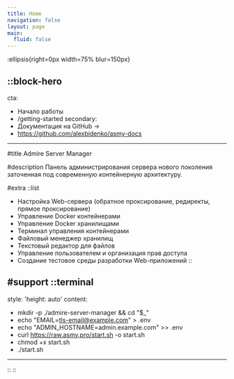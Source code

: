 ```yaml
---
title: Home
navigation: false
layout: page
main:
  fluid: false
---
```


:ellipsis{right=0px width=75% blur=150px}

::block-hero
---
cta:
  - Начало работы
  - /getting-started
secondary:
  - Документация на GitHub →
  - https://github.com/alexbidenko/asmy-docs
---

#title
Admire Server Manager

#description
Панель администрирования сервера нового поколения заточенная под современную контейнерную архитектуру.

#extra
  ::list
  - Настройка Web-сервера (обратное проксирование, редиректы, прямое проксирование)
  - Управление Docker контейнерами
  - Управление Docker хранилищами
  - Терминал управления контейнерами
  - Файловый менеджер хранилищ
  - Текстовый редактор для файлов
  - Управление пользователем и организация прав доступа
  - Создание тестовое среды разработки Web-приложений
  ::

#support
  ::terminal
  ---
  style: 'height: auto'
  content:
  - mkdir -p ./admire-server-manager && cd "$_"
  - echo "EMAIL=tls-email@example.com" > .env
  - echo "ADMIN_HOSTNAME=admin.example.com" >> .env
  - curl https://raw.asmy.pro/start.sh -o start.sh
  - chmod +x start.sh
  - ./start.sh
  ---
  ::
::

<!---

// TODO: Можно интегрировать карточки возможностей с лендинга https://asmy.pro/

::card-grid
#title
What's included

#root
:ellipsis{left=0px width=40rem top=10rem blur=140px}

#default
  ::card{icon=logos:nuxt-icon}
  #title
  Nuxt Architecture
  #description
  Harness the full power of [Nuxt 3](https://v3.nuxtjs.org) and its [modules](https://modules.nuxtjs.org) ecosystem.
  ::

  ::card{icon=IconNuxtStudio}
  #title
  Nuxt Studio ready
  #description
  Edit your theme content and appearance with live-preview within [Nuxt Studio](https://nuxt.studio).
  ::

  ::card{icon=logos:vue}
  #title
  Vue Components
  #description
  Use built-in components (or your own!) inside your content.
  ::

  ::card{icon=simple-icons:markdown}
  #title
  Write Markdown
  #description
  Enjoy the ease and simplicity of Markdown and discover [MDC syntax](https://content.nuxtjs.org/guide/writing/mdc).
  ::

  ::card{icon=noto:rocket}
  #title
  Deploy anywhere
  #description
  Zero config on [Vercel](https://vercel.com) or [Netlify](https://netlify.com). Choose between static generation, on-demand rendering (Node) or edge-side rendering on [CloudFlare workers](https://workers.cloudflare.com).
  ::

  ::card{icon=noto:puzzle-piece}
  #title
  Extensible.
  #description
  Customize the whole design, or add components using slots - you can make Docus your own.
  ::
::
--->
